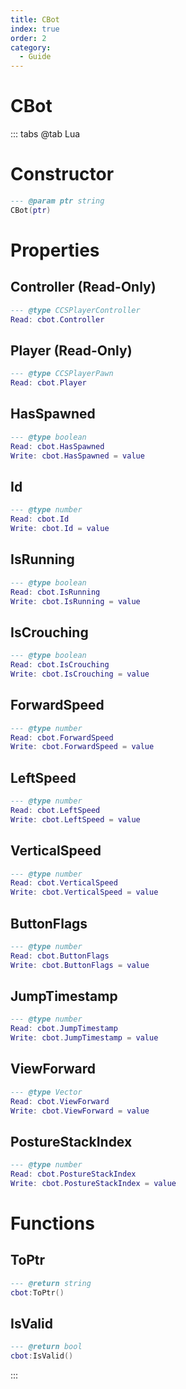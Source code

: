 ```yaml
---
title: CBot
index: true
order: 2
category:
  - Guide
---
```


# CBot

::: tabs
@tab Lua
# Constructor
```lua
--- @param ptr string
CBot(ptr)
```
# Properties
## Controller (Read-Only)
```lua
--- @type CCSPlayerController
Read: cbot.Controller
```
## Player (Read-Only)
```lua
--- @type CCSPlayerPawn
Read: cbot.Player
```
## HasSpawned 
```lua
--- @type boolean
Read: cbot.HasSpawned
Write: cbot.HasSpawned = value
```
## Id 
```lua
--- @type number
Read: cbot.Id
Write: cbot.Id = value
```
## IsRunning 
```lua
--- @type boolean
Read: cbot.IsRunning
Write: cbot.IsRunning = value
```
## IsCrouching 
```lua
--- @type boolean
Read: cbot.IsCrouching
Write: cbot.IsCrouching = value
```
## ForwardSpeed 
```lua
--- @type number
Read: cbot.ForwardSpeed
Write: cbot.ForwardSpeed = value
```
## LeftSpeed 
```lua
--- @type number
Read: cbot.LeftSpeed
Write: cbot.LeftSpeed = value
```
## VerticalSpeed 
```lua
--- @type number
Read: cbot.VerticalSpeed
Write: cbot.VerticalSpeed = value
```
## ButtonFlags 
```lua
--- @type number
Read: cbot.ButtonFlags
Write: cbot.ButtonFlags = value
```
## JumpTimestamp 
```lua
--- @type number
Read: cbot.JumpTimestamp
Write: cbot.JumpTimestamp = value
```
## ViewForward 
```lua
--- @type Vector
Read: cbot.ViewForward
Write: cbot.ViewForward = value
```
## PostureStackIndex 
```lua
--- @type number
Read: cbot.PostureStackIndex
Write: cbot.PostureStackIndex = value
```
# Functions
## ToPtr
```lua
--- @return string
cbot:ToPtr()
```
## IsValid
```lua
--- @return bool
cbot:IsValid()
```

:::